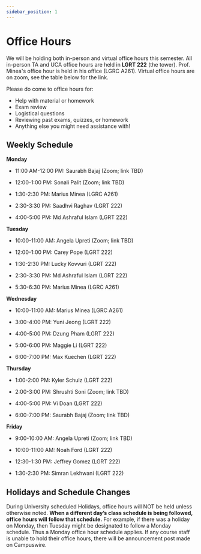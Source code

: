```yaml
---
sidebar_position: 1
---
```


# Office Hours

We will be holding both in-person and virtual office hours this semester. All in-person TA and UCA office hours are held in **LGRT 222** (the tower). Prof. Minea's office hour is held in his office (LGRC A261). Virtual office hours are on zoom, see the table below for the link.

Please do come to office hours for:

-   Help with material or homework
-   Exam review
-   Logistical questions
-   Reviewing past exams, quizzes, or homework
-   Anything else you might need assistance with!

## Weekly Schedule

**Monday**

-   11:00 AM-12:00 PM: Saurabh Bajaj (Zoom; link TBD)

-   12:00-1:00 PM: Sonali Palit (Zoom; link TBD)

-   1:30-2:30 PM: Marius Minea (LGRC A261)

-   2:30-3:30 PM: Saadhvi Raghav (LGRT 222)

-   4:00-5:00 PM: Md Ashraful Islam (LGRT 222)

**Tuesday**

-   10:00-11:00 AM: Angela Upreti (Zoom; link TBD)

-   12:00-1:00 PM: Carey Pope (LGRT 222)

-   1:30-2:30 PM: Lucky Kovvuri (LGRT 222)

-   2:30-3:30 PM: Md Ashraful Islam (LGRT 222)

-   5:30-6:30 PM: Marius Minea (LGRC A261)

**Wednesday**

-   10:00-11:00 AM: Marius Minea (LGRC A261)

-   3:00-4:00 PM: Yuni Jeong (LGRT 222)

-   4:00-5:00 PM: Dzung Pham (LGRT 222)

-   5:00-6:00 PM: Maggie Li (LGRT 222)

-   6:00-7:00 PM: Max Kuechen (LGRT 222)

**Thursday**

-   1:00-2:00 PM: Kyler Schulz (LGRT 222)

-   2:00-3:00 PM: Shrushti Soni (Zoom; link TBD)

-   4:00-5:00 PM: Vi Doan (LGRT 222)

-   6:00-7:00 PM: Saurabh Bajaj (Zoom; link TBD)

**Friday**

-   9:00-10:00 AM: Angela Upreti (Zoom; link TBD)

-   10:00-11:00 AM: Noah Ford (LGRT 222)

-   12:30-1:30 PM: Jeffrey Gomez (LGRT 222)

-   1:30-2:30 PM: Simran Lekhwani (LGRT 222)

## Holidays and Schedule Changes

During University scheduled Holidays, office hours will NOT be held unless otherwise noted. **When a different day’s class schedule is being followed, office hours will follow that schedule.** For example, if there was a holiday on Monday, then Tuesday might be designated to follow a Monday schedule. Thus a Monday office hour schedule applies. If any course staff is unable to hold their office hours, there will be announcement post made on Campuswire.
